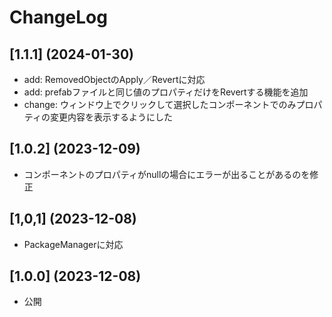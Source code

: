 # ChangeLog
## [1.1.1] (2024-01-30)
- add: RemovedObjectのApply／Revertに対応
- add: prefabファイルと同じ値のプロパティだけをRevertする機能を追加
- change: ウィンドウ上でクリックして選択したコンポーネントでのみプロパティの変更内容を表示するようにした

## [1.0.2] (2023-12-09)
- コンポーネントのプロパティがnullの場合にエラーが出ることがあるのを修正

## [1,0,1] (2023-12-08)
- PackageManagerに対応

## [1.0.0] (2023-12-08)
- 公開